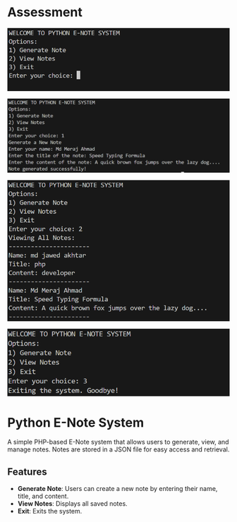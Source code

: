 # Assessment

![image src](https://github.com/Md-Meraj-ahmad/Assessment/blob/main/Assessment/Output-Images/first_view-output.png)

![image src](https://github.com/Md-Meraj-ahmad/Assessment/blob/main/Assessment/Output-Images/choise-1.png)

![image src](https://github.com/Md-Meraj-ahmad/Assessment/blob/main/Assessment/Output-Images/choise-2.png)

![image src](https://github.com/Md-Meraj-ahmad/Assessment/blob/main/Assessment/Output-Images/choise-3.png)

# Python E-Note System

A simple PHP-based E-Note system that allows users to generate, view, and manage notes. Notes are stored in a JSON file for easy access and retrieval.

## Features

- **Generate Note**: Users can create a new note by entering their name, title, and content.
- **View Notes**: Displays all saved notes.
- **Exit**: Exits the system.

